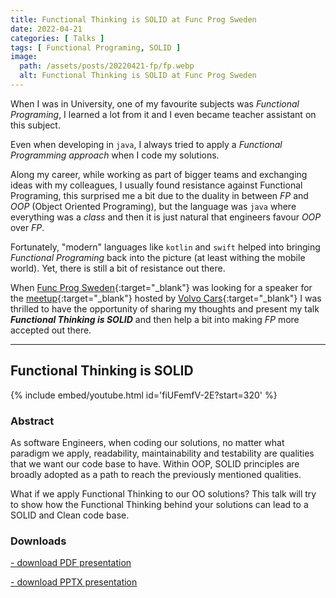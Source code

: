 ```yaml
---
title: Functional Thinking is SOLID at Func Prog Sweden
date: 2022-04-21
categories: [ Talks ]
tags: [ Functional Programing, SOLID ]
image:
  path: /assets/posts/20220421-fp/fp.webp
  alt: Functional Thinking is SOLID at Func Prog Sweden
---
```


When I was in University, one of my favourite subjects was _Functional Programing_, I learned a lot from it and I even 
became teacher assistant on this subject. 

Even when developing in `java`, I always tried to apply a _Functional Programming approach_ when I code my solutions. 

Along my career, while working as part of bigger teams and exchanging ideas with my colleagues, I usually found 
resistance against Functional Programing, this surprised me a bit due to the duality in between _FP_ and
_OOP_ (Object Oriented Programing), but the language was `java` where everything was a _class_ and then it is just
natural that engineers favour _OOP_ over _FP_.

Fortunately, "modern" languages like `kotlin` and `swift` helped into bringing _Functional Programing_ back into the 
picture (at least withing the mobile world). Yet, there is still a bit of resistance out there.

When [Func Prog Sweden](https://www.meetup.com/Func-Prog-Sweden/){:target="_blank"} was looking for a speaker for the 
[meetup](https://www.meetup.com/Func-Prog-Sweden/events/284546377/){:target="_blank"} hosted by 
[Volvo Cars](https://www.volvocars.com/){:target="_blank"} I was thrilled to have the opportunity of sharing my thoughts 
and present my talk _**Functional Thinking is SOLID**_ and then help a bit into making _FP_ more accepted out there.

---

## Functional Thinking is SOLID

{% include embed/youtube.html id='fiUFemfV-2E?start=320' %}

### Abstract

As software Engineers, when coding our solutions, no matter what paradigm we apply, readability, maintainability and
testability are qualities that we want our code base to have.
Within OOP, SOLID principles are broadly adopted as a path to reach the previously mentioned qualities.

What if we apply Functional Thinking to our OO solutions? This talk will try to show how the Functional Thinking behind
your solutions can lead to a SOLID and Clean code base.

### <i class="fa-solid fa-download"></i> Downloads

<a
href="/assets/posts/20220421-fp/fp%20-%20Functional%20Thinking%20is%20SOLID.pdf"
title="Download Functional Thinking is SOLID.pdf"
download="[dekoupled][Chiaradia Juan][fp] Functional Thinking is SOLID.pdf">
 <i class="fa-solid fa-download"></i> - download PDF presentation <i class="fa-solid fa-file-pdf"></i>
</a>

<a
  href="/assets/posts/20220421-fp/fp - Functional Thinking is SOLID.pptx"
  title="Download Functional Thinking is SOLID.pptx"
  download="[dekoupled][Chiaradia Juan][fp] Functional Thinking is SOLID.pptx">
  <i class="fa-solid fa-download"></i> - download PPTX presentation <i class="fa-solid fa-file-powerpoint"></i>
</a>

